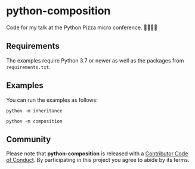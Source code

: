 # python-composition

Code for my talk at the Python Pizza micro conference. 🧀🍅🧄🥦

## Requirements

The examples require Python 3.7 or newer as well as the packages from
`requirements.txt`.

## Examples

You can run the examples as follows:

```text
python -m inheritance
```

```text
python -m composition
```

## Community

Please note that **python-composition** is released with a [Contributor Code
of Conduct][code of conduct]. By participating in this project you agree to
abide by its terms.

[code of conduct]: /CODE_OF_CONDUCT.md

